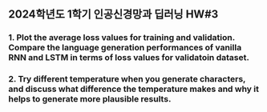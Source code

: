 ## 2024학년도 1학기 인공신경망과 딥러닝 HW#3


### 1. Plot the average loss values for training and validation. Compare the language generation performances of vanilla RNN and LSTM in terms of loss values for validatoin dataset.



### 2. Try different temperature when you generate characters, and discuss what difference the temperature makes and why it helps to generate more plausible results.

